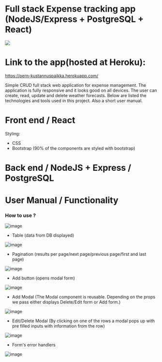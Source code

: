 # Full stack Expense tracking app (NodeJS/Express + PostgreSQL + React)

![](https://j.gifs.com/XLZMV8.gif)

# Link to the app(hosted at Heroku):

https://pern-kustannuspaikka.herokuapp.com/

Simple CRUD full stack web application for expense management. The application is fully responsive and it looks good on all devices. The user can create, read, update and delete weather forecasts. Below are listed the technologies and tools used in this project. Also a short user manual.

# Front end / React

Styling:

- CSS
- Bootstrap (90% of the components are styled with bootstrap)

# Back end / NodeJS + Express / PostgreSQL

# User Manual / Functionality

### How to use ?

![image](https://user-images.githubusercontent.com/55087458/103079286-3b99f800-45dc-11eb-825a-11eedae3c4e4.png)

- Table (data from DB displayed)

![image](https://user-images.githubusercontent.com/55087458/103079822-4dc86600-45dd-11eb-8981-8f12388eb742.png)

- Pagination (results per page/next page/previous page/first and last page)

![image](https://user-images.githubusercontent.com/55087458/103079892-73556f80-45dd-11eb-8fba-285be50dbcc9.png)

- Add button (opens modal form)

![image](https://user-images.githubusercontent.com/55087458/103080062-c0394600-45dd-11eb-9343-b5678ce9d38d.png)

- Add Modal (The Modal component is reusable. Depending on the props we pass either displays Delete/Edit form or Add form.)

![image](https://user-images.githubusercontent.com/55087458/103080169-f5459880-45dd-11eb-83aa-310070b2a18a.png)

- Edit/Delete Modal (By clicking on one of the rows a modal pops up with pre filled inputs with information from the row)

![image](https://user-images.githubusercontent.com/55087458/103080849-63d72600-45df-11eb-8f2f-572317c8e108.png)

- Form's error handlers

![image](https://user-images.githubusercontent.com/55087458/103084484-c502f780-45e7-11eb-89be-a232ca114c6d.png)
